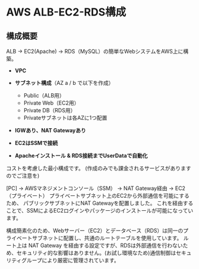 # AWS ALB-EC2-RDS構成

##  構成概要

ALB → EC2(Apache) → RDS（MySQL）の簡単なWebシステムをAWS上に構築。

* **VPC**
* **サブネット構成**（AZ a / b で以下を作成）

  * Public（ALB用）
  * Private Web（EC2用）
  * Private DB（RDS用）
  * Privateサブネットは各AZに1つ配置
* **IGWあり、NAT Gatewayあり**
* **EC2はSSMで接続**
* **Apacheインストール & RDS接続までUserDataで自動化**

コストを考慮した最小構成です。
(作成のみでも課金されるサービスがありますのでご注意を)


[PC] → AWSマネジメントコンソール（SSM） → NAT Gateway経由 → EC2（プライベート）
プライベートサブネット上のEC2から外部通信を可能にするため、
パブリックサブネットにNAT Gatewayを配置しました。
これを経由することで、SSMによるEC2ログインやパッケージのインストールが可能になっています。


構成簡素化のため、Webサーバー（EC2）とデータベース（RDS）は同一のプライベートサブネットに配置し、共通のルートテーブルを使用しています。
ルート上は NAT Gateway を経由する設定ですが、RDSは外部通信を行わないため、セキュリティ的な影響はありません。(お試し環境なため)通信制御はセキュリティグループにより厳密に管理されています。

